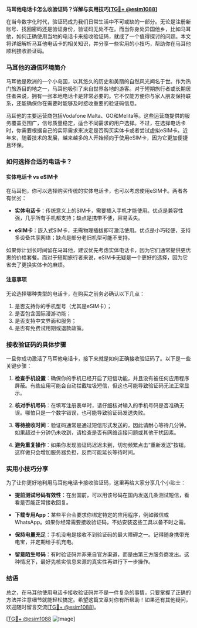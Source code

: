 **马耳他电话卡怎么收验证码？详解与实用技巧[[TG💪+ @esim1088](https://t.me/s/esim1088)]**

在当今数字化时代，验证码成为我们日常生活中不可或缺的一部分。无论是注册新账号、找回密码还是验证身份，验证码无处不在。而当你身处异国他乡，比如马耳他，如何正确使用当地的电话卡来接收验证码，就成了一个值得探讨的问题。本文将详细解析马耳他电话卡的相关知识，并分享一些实用的小技巧，帮助你在马耳他顺利接收验证码。

### 马耳他的通信环境简介

马耳他是欧洲的一个小岛国，以其悠久的历史和美丽的自然风光闻名于世。作为热门旅游目的地之一，马耳他吸引了来自世界各地的游客。对于短期旅行者或长期居住者来说，拥有一张本地电话卡是非常必要的。它不仅能方便你与家人朋友保持联系，还能确保你在需要时能够及时接收重要的验证码信息。

马耳他的主要运营商包括Vodafone Malta、GO和Melita等。这些运营商提供的服务覆盖范围广，信号质量稳定，适合不同需求的用户选择。不过，在选择电话卡时，你需要根据自己的实际需求来决定是否购买实体卡或者尝试虚拟eSIM卡。近年来，随着技术的发展，越来越多的人开始倾向于使用eSIM卡，因为它更加便捷且环保。

### 如何选择合适的电话卡？

#### 实体电话卡 vs eSIM卡

在马耳他，你可以选择购买传统的实体电话卡，也可以考虑使用eSIM卡。两者各有优劣：

- **实体电话卡**：传统意义上的SIM卡，需要插入手机才能使用。优点是兼容性强，几乎所有手机都支持；缺点是携带不便，容易丢失。
  
- **eSIM卡**：嵌入式SIM卡，无需物理插拔即可激活使用。优点是小巧轻便，支持多设备共享网络；缺点是部分老旧机型可能不支持。

如果你计划长时间留在马耳他，建议优先考虑实体电话卡，因为它们通常提供更优惠的价格套餐。而对于短期旅行者来说，eSIM卡无疑是一个更好的选择，因为它省去了更换实体卡的麻烦。

#### 注意事项

无论选择哪种类型的电话卡，在购买之前务必确认以下几点：
1. 是否支持你的手机型号（尤其是eSIM卡）；
2. 是否包含国际漫游功能；
3. 是否支持中文界面和服务；
4. 是否有免费试用期或退款政策。

### 接收验证码的具体步骤

一旦你成功激活了马耳他电话卡，接下来就是如何正确接收验证码了。以下是一些关键步骤：

1. **检查手机设置**：确保你的手机已经开启了短信功能，并且没有被任何应用程序屏蔽。有些应用可能会自动拦截垃圾短信，但这也可能导致验证码无法正常显示。

2. **核对手机号码**：在填写注册表单时，请仔细核对输入的手机号码是否准确无误。哪怕只是一个数字错误，也可能导致验证码发送失败。

3. **等待接收时间**：验证码通常是通过短信形式发送的，因此请耐心等待几分钟。如果超过十分钟仍未收到，请检查是否有网络连接问题或其他干扰因素。

4. **避免重复操作**：如果你发现验证码迟迟未到，切勿频繁点击“重新发送”按钮。这样做只会增加服务器负担，反而可能延长等待时间。

### 实用小技巧分享

为了让你更好地利用马耳他电话卡接收验证码，这里再给大家分享几个小贴士：

- **提前测试号码有效性**：在出国前，可以用该号码在国内发送几条测试短信，看看是否能正常接收回复。
  
- **下载专用App**：某些平台会要求你绑定特定的应用程序，例如微信或WhatsApp。如果你经常需要接收验证码，不妨安装这些工具以备不时之需。

- **保持电量充足**：手机没电是接收不到验证码的最大障碍之一。记得随身携带充电宝，并定期给手机充电。

- **留意陌生号码**：有时验证码并非来自官方渠道，而是由第三方服务商发出。这种情况下，最好先核实信息来源的真实性再进行下一步操作。

### 结语

总之，在马耳他使用电话卡接收验证码并不是一件复杂的事情，只要掌握了正确的方法并注意细节就能轻松搞定。希望这篇文章对你有所帮助！如果还有其他疑问，欢迎随时留言交流[[TG💪+ @esim1088](https://t.me/s/esim1088)]。

[[TG💪+ @esim1088](https://t.me/s/esim1088) ![Image](https://i.postimg.cc/4NQfJmqS/Snipaste-2025-05-13-00-14-12.png)]